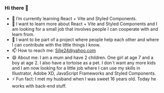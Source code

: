 ### Hi there 👋

- 🌱 I’m currently learning React + Vite and Styled Components.
- 👯 I want to learn more about React + Vite and Styled Components and I am looking for a small job that involves people I can cooperate with and learn from.  
- 🤔 I want to be part of a project where people help each other and where I can contribute with the little things I know. 
- 📫 How to reach me: Silje24@yahoo.com
- 😄 About me: I am a mum and have 2 children. One girl at age 7 and a boy at age 2. I also have a tortoise as a pet. I don´t want any more kids and I am now looking for a little job where I can use my skills in Illustrator, Adobe XD, JavaScript Frameworks and Styled Components. 
- ⚡ Fun fact: I met my husband when I was sweet 16 years old. Today he works with back-end stuff. 
